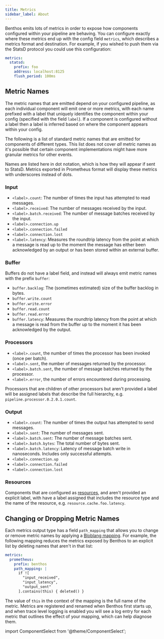 ```yaml
---
title: Metrics
sidebar_label: About
---
```


Benthos emits lots of metrics in order to expose how components configured within your pipeline are behaving. You can configure exactly where these metrics end up with the config field `metrics`, which describes a metrics format and destination. For example, if you wished to push them via the StatsD protocol you could use this configuration:

```yaml
metrics:
  statsd:
    prefix: foo
    address: localhost:8125
    flush_period: 100ms
```

## Metric Names

The metric names that are emitted depend on your configured pipeline, as each individual component will emit one or more metrics, with each name prefixed with a label that uniquely identifies the component within your config (specified with the field `label`). If a component is configured without a label then a label is inferred based on where the component appears within your config.

The following is a list of standard metric names that are emitted for components of different types. This list does not cover _all_ metric names as it's possible that certain component implementations might have more granular metrics for other events.

Names are listed here in dot notation, which is how they will appear if sent to StatsD. Metrics exported in Prometheus format will display these metrics with underscores instead of dots.

### Input

- `<label>.count`: The number of times the input has attempted to read messages.
- `<label>.received`: The number of messages received by the input.
- `<label>.batch.received`: The number of message batches received by the input.
- `<label>.connection.up`
- `<label>.connection.failed`
- `<label>.connection.lost`
- `<label>.latency`: Measures the roundtrip latency from the point at which a message is read up to the moment the message has either been acknowledged by an output or has been stored within an external buffer.

### Buffer

Buffers do not have a label field, and instead will always emit metric names with the prefix `buffer`:

- `buffer.backlog`: The (sometimes estimated) size of the buffer backlog in bytes.
- `buffer.write.count`
- `buffer.write.error`
- `buffer.read.count`
- `buffer.read.error`
- `buffer.latency`: Measures the roundtrip latency from the point at which a message is read from the buffer up to the moment it has been acknowledged by the output.

### Processors

- `<label>.count`, the number of times the processor has been invoked (once per batch).
- `<label>.sent`, the number of messages returned by the processor.
- `<label>.batch.sent`, the number of message batches returned by the processor.
- `<label>.error`, the number of errors encountered during processing.

Processors that are children of other processors but aren't provided a label will be assigned labels that describe the full hierarchy, e.g. `pipeline.processor.0.2.0.1.count`.

### Output

- `<label>.count`: The number of times the output has attempted to send messages.
- `<label>.sent`: The number of messages sent.
- `<label>.batch.sent`: The number of message batches sent.
- `<label>.batch.bytes`: The total number of bytes sent.
- `<label>.batch.latency`: Latency of message batch write in nanoseconds. Includes only successful attempts.
- `<label>.connection.up`
- `<label>.connection.failed`
- `<label>.connection.lost`

### Resources

Components that are configured as [resources][configuration.resources], and aren't provided an explicit label, with have a label assigned that includes the resource type and the name of the resource, e.g. `resource.cache.foo.latency`.

## Changing or Dropping Metric Names

Each metrics output type has a field `path_mapping` that allows you to change or remove metric names by applying a [Bloblang mapping][bloblang.about]. For example, the following mapping reduces the metrics exposed by Benthos to an explicit list by deleting names that aren't in that list:

```yaml
metrics:
  prometheus:
    prefix: benthos
    path_mapping: |
      if ![
        "input_received",
        "input_latency",
        "output_sent"
      ].contains(this) { deleted() }
```

The value of `this` in the context of the mapping is the full name of the metric. Metrics are registered and renamed when Benthos first starts up, and when trace level logging is enabled you will see a log entry for each metric that outlines the effect of your mapping, which can help diagnose them.

[bloblang.about]: /docs/guides/bloblang/about
[configuration.resources]: /docs/configuration/resources

import ComponentSelect from '@theme/ComponentSelect';

<ComponentSelect type="metrics" singular="metrics target"></ComponentSelect>